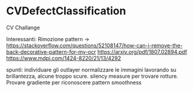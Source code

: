 # CVDefectClassification
CV Challange


Interessanti:
Rimozione pattern -> https://stackoverflow.com/questions/52108147/how-can-i-remove-the-back-decorative-pattern-for-my-ocr
https://arxiv.org/pdf/1807.02894.pdf
https://www.mdpi.com/1424-8220/21/13/4292


spunti:
individuare gli outlayer
normalizzare le immagini lavorando su brillantezza, alcune troppo scure.
silency measure per trovare rotture.
Provare gradiente per riconoscere pattern
smoothness